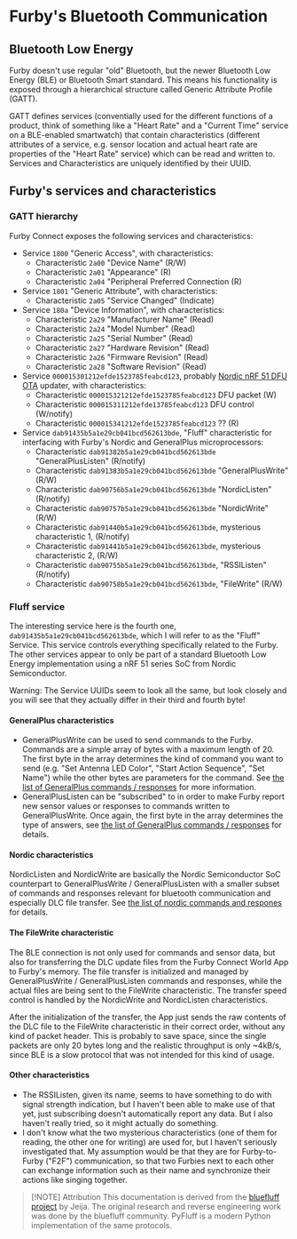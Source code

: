 # Furby's Bluetooth Communication

## Bluetooth Low Energy
Furby doesn't use regular "old" Bluetooth, but the newer Bluetooth Low Energy (BLE) or Bluetooth Smart standard. This means his functionality is exposed through a hierarchical structure called Generic Attribute Profile (GATT).

GATT defines services (conventially used for the different functions of a product, think of something like a "Heart Rate" and a "Current Time" service on a BLE-enabled smartwatch) that contain characteristics (different attributes of a service, e.g. sensor location and actual heart rate are properties of the "Heart Rate" service) which can be read and written to. Services and Characteristics are uniquely identified by their UUID.

## Furby's services and characteristics
### GATT hierarchy
Furby Connect exposes the following services and characteristics:

* Service `1800` "Generic Access", with characteristics:
	* Characteristic `2a00` "Device Name" (R/W)
	* Characteristic `2a01` "Appearance" (R)
	* Characteristic `2a04` "Peripheral Preferred Connection (R)
* Service `1801` "Generic Attribute", with characteristics:
	* Characteristic `2a05` "Service Changed" (Indicate)
* Service `180a` "Device Information", with characteristics:
	* Characteristic `2a29` "Manufacturer Name" (Read)
	* Characteristic `2a24` "Model Number" (Read)
	* Characteristic `2a25` "Serial Number" (Read)
	* Characteristic `2a27` "Hardware Revision" (Read)
	* Characteristic `2a26` "Firmware Revision" (Read)
	* Characteristic `2a28` "Software Revision" (Read)
* Service `000015301212efde1523785feabcd123`, probably [Nordic nRF 51 DFU OTA](http://developer.nordicsemi.com/nRF51_SDK/nRF51_SDK_v7.x.x/doc/7.2.0/s110/html/a00071.html#ota_spec_number) updater, with characteristics:
	* Characteristic `000015321212efde1523785feabcd123` DFU packet (W)
	* Characteristic `000015311212efde13785feabcd123` DFU control (W/notify)
	* Characteristic `000015341212efde1523785feabcd123` ?? (R)
* Service `dab91435b5a1e29cb041bcd562613bde`, "Fluff" characteristic for interfacing with Furby's Nordic and GeneralPlus microprocessors:
	* Characteristic `dab91382b5a1e29cb041bcd562613bde` "GeneralPlusListen" (R/notify)
	* Characteristic `dab91383b5a1e29cb041bcd562613bde` "GeneralPlusWrite" (R/W)
	* Characteristic `dab90756b5a1e29cb041bcd562613bde` "NordicListen" (R/notify)
	* Characteristic `dab90757b5a1e29cb041bcd562613bde` "NordicWrite" (R/W)
	* Characteristic `dab91440b5a1e29cb041bcd562613bde`, mysterious characteristic 1, (R/notify)
	* Characteristic `dab91441b5a1e29cb041bcd562613bde`, mysterious characteristic 2, (R/W)
	* Characteristic `dab90755b5a1e29cb041bcd562613bde`, "RSSIListen" (R/notify)
	* Characteristic `dab90758b5a1e29cb041bcd562613bde`, "FileWrite" (R/W)

### Fluff service
The interesting service here is the fourth one, `dab91435b5a1e29cb041bcd562613bde`, which I will refer to as the "Fluff" Service. This service controls everything specifically related to the Furby. The other services appear to only be part of a standard Bluetooth Low Energy implementation using a nRF 51 series SoC from Nordic Semiconductor.

Warning: The Service UUIDs seem to look all the same, but look closely and you will see that they actually differ in their third and fourth byte!

#### GeneralPlus characteristics
* GeneralPlusWrite can be used to send commands to the Furby. Commands are a simple array of bytes with a maximum length of 20. The first byte in the array determines the kind of command you want to send (e.g. "Set Antenna LED Color", "Start Action Sequence", "Set Name") while the other bytes are parameters for the command. See [the list of GeneralPlus commands / responses](generalplus.md) for more information.
* GeneralPlusListen can be "subscribed" to in order to make Furby report new sensor values or responses to commands written to GeneralPlusWrite. Once again, the first byte in the array determines the type of answers, see [the list of GeneralPlus commands / responses](generalplus.md) for details.

#### Nordic characteristics
NordicListen and NordicWrite are basically the Nordic Semiconductor SoC counterpart to GeneralPlusWrite / GeneralPlusListen with a smaller subset of commands and responses relevant for bluetooth communication and especially DLC file transfer. See [the list of nordic commands and respones](nordic.md) for details.

#### The FileWrite characteristic
The BLE connection is not only used for commands and sensor data, but also for transferring the DLC update files from the Furby Connect World App to Furby's memory. The file transfer is initialized and managed by GeneralPlusWrite / GeneralPlusListen commands and responses, while the actual files are being sent to the FileWrite characteristic. The transfer speed control is handled by the NordicWrite and NordicListen characteristics.

After the initialization of the transfer, the App just sends the raw contents of the DLC file to the FileWrite characteristic in their correct order, without any kind of packet header. This is probably to save space, since the single packets are only 20 bytes long and the realistic throughput is only ~4kB/s, since BLE is a slow protocol that was not intended for this kind of usage.

#### Other characteristics
* The RSSIListen, given its name, seems to have something to do with signal strength indication, but I haven't been able to make use of that yet, just subscribing doesn't automatically report any data. But I also haven't really tried, so it might actually do something.
* I don't know what the two mysterious characteristics (one of them for reading, the other one for writing) are used for, but I haven't seriously investigated that. My assumption would be that they are for Furby-to-Furby ("F2F") communication, so that two Furbies next to each other can exchange information such as their name and synchronize their actions like singing together.

> [!NOTE] Attribution
> This documentation is derived from the [bluefluff project](https://github.com/Jeija/bluefluff) by Jeija. The original research and reverse engineering work was done by the bluefluff community. PyFluff is a modern Python implementation of the same protocols.

